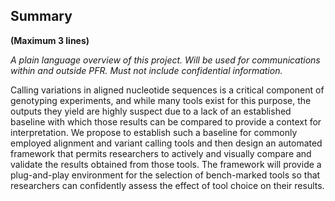 ## Summary
**(Maximum 3 lines)**

_A plain language overview of this project. Will be used for communications within and outside PFR.  Must not include confidential information._

Calling variations in aligned nucleotide sequences is a critical component of genotyping experiments, and while many tools exist for this purpose, the outputs they yield are highly suspect due to a lack of an established baseline with which those results can be compared to provide a context for interpretation. We propose to establish such a baseline for commonly employed alignment and variant calling tools and then design an automated framework that permits researchers to actively and visually compare and validate the results obtained from those tools. The framework will provide a plug-and-play environment for the selection of bench-marked tools so that researchers can confidently assess the effect of tool choice on their results.
